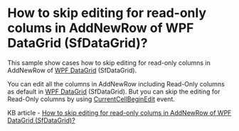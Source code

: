 # How to skip editing for read-only colums in AddNewRow of WPF DataGrid (SfDataGrid)?

This sample show cases how to skip editing for read-only columns in AddNewRow of [WPF DataGrid](https://www.syncfusion.com/wpf-controls/datagrid) (SfDataGrid).

You can edit all the columns in AddNewRow including Read-Only columns as default in [WPF DataGrid](https://www.syncfusion.com/wpf-controls/datagrid) (SfDataGrid). But you can skip the editing for Read-Only columns by using [CurrentCellBeginEdit](https://help.syncfusion.com/cr/wpf/Syncfusion.UI.Xaml.Grid.SfDataGrid.html#Syncfusion_UI_Xaml_Grid_SfDataGrid_CurrentCellBeginEdit) event.

KB article - [How to skip editing for read-only colums in AddNewRow of WPF DataGrid (SfDataGrid)?](https://www.syncfusion.com/kb/6702/how-to-skip-editing-for-read-only-colums-in-addnewrow-of-wpf-datagrid-sfdatagrid)

